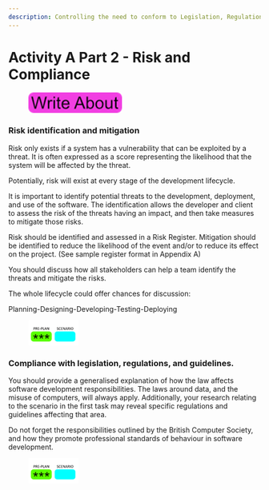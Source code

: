 ```yaml
---
description: Controlling the need to conform to Legislation, Regulation, and Guidance
---
```


# Activity A Part 2 - Risk and Compliance

<div align="left">

<figure><img src=".gitbook/assets/image (17).png" alt=""><figcaption></figcaption></figure>

</div>

### Risk identification and mitigation

Risk only exists if a system has a vulnerability that can be exploited by a threat. It is often expressed as a score representing the likelihood that the system will be affected by the threat.

Potentially, risk will exist at every stage of the development lifecycle.

It is important to identify potential threats to the development, deployment, and use of the software. The identification allows the developer and client to assess the risk of the threats having an impact, and then take measures to mitigate those risks.

Risk should be identified and assessed in a Risk Register. Mitigation should be identified to reduce the likelihood of the event and/or to reduce its effect on the project. (See sample register format in Appendix A)

You should discuss how all stakeholders can help a team identify the threats and mitigate the risks.

The whole lifecycle could offer chances for discussion:

Planning-Designing-Developing-Testing-Deploying

<div align="left">

<figure><img src=".gitbook/assets/image (157).png" alt=""><figcaption></figcaption></figure>

</div>

### Compliance with legislation, regulations, and guidelines.

You should provide a generalised explanation of how the law affects software development responsibilities. The laws around data, and the misuse of computers, will always apply. Additionally, your research relating to the scenario in the first task may reveal specific regulations and guidelines affecting that area.

Do not forget the responsibilities outlined by the British Computer Society, and how they promote professional standards of behaviour in software development.

<div align="left">

<figure><img src=".gitbook/assets/image (158).png" alt=""><figcaption></figcaption></figure>

</div>
